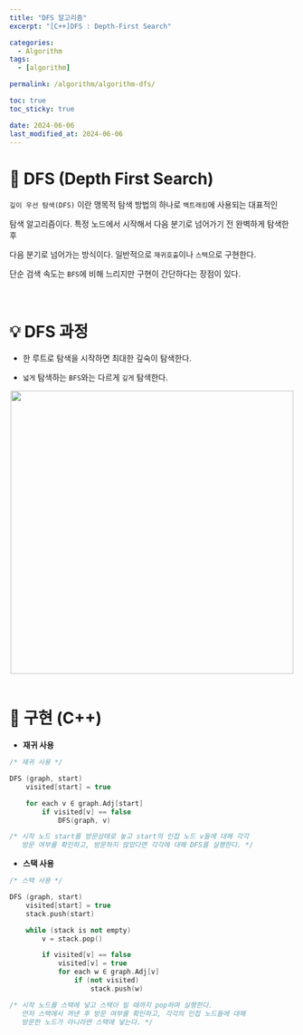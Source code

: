 ```yaml
---
title: "DFS 알고리즘"
excerpt: "[C++]DFS : Depth-First Search"

categories:
  - Algorithm
tags:
  - [algorithm]

permalink: /algorithm/algorithm-dfs/

toc: true
toc_sticky: true

date: 2024-06-06
last_modified_at: 2024-06-06
---
```


# 👑 DFS (Depth First Search)

`깊이 우선 탐색(DFS)` 이란 맹목적 탐색 방법의 하나로 `백트래킹`에 사용되는 대표적인 <br>

탐색 알고리즘이다. 특정 노드에서 시작해서 다음 분기로 넘어가기 전 완벽하게 탐색한 후 <br>

다음 분기로 넘어가는 방식이다. 일반적으로 `재귀호출`이나 `스택`으로 구현한다. <br>

단순 검색 속도는 `BFS`에 비해 느리지만 구현이 간단하다는 장점이 있다.

<br>

# 💡 DFS 과정

- 한 루트로 탐색을 시작하면 최대한 깊숙이 탐색한다.

- `넓게` 탐색하는 `BFS`와는 다르게 `깊게` 탐색한다.

<center><img src="https://github.com/jinwoojwa/jinwoo.github.io/assets/112393728/90383424-da5e-45bc-aba9-6f5567ee6511" width="500"></center>

<br>

# 🧩 구현 (C++)

- **재귀 사용**

```c++
/* 재귀 사용 */

DFS (graph, start)
    visited[start] = true

    for each v ∈ graph.Adj[start]
        if visited[v] == false
            DFS(graph, v) 

/* 시작 노드 start를 방문상태로 놓고 start의 인접 노드 v들에 대해 각각
   방문 여부를 확인하고, 방문하지 않았다면 각각에 대해 DFS를 실행한다. */
```

- **스택 사용**

```c++
/* 스택 사용 */

DFS (graph, start)
    visited[start] = true
    stack.push(start)

    while (stack is not empty)
        v = stack.pop()

        if visited[v] == false
            visited[v] = true
            for each w ∈ graph.Adj[v]
                if (not visited)
                    stack.push(w)

/* 시작 노드를 스택에 넣고 스택이 빌 때까지 pop하며 실행한다.
   먼저 스택에서 꺼낸 후 방문 여부를 확인하고, 각각의 인접 노드들에 대해
   방문한 노드가 아니라면 스택에 넣는다. */
```







